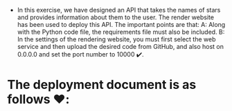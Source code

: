 * In this exercise, we have designed an API that takes the names of stars and provides information about them to the user. The render website has been used to deploy this API. The important points are that: A: Along with the Python code file, the requirements file must also be included. B: In the settings of the rendering website, you must first select the web service and then upload the desired code from GitHub, and also host on 0.0.0.0 and set the port number to 10000 ✔️.
# The deployment document is as follows ❤️:

